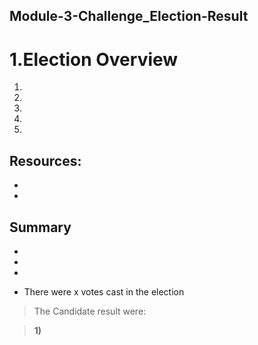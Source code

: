## Module-3-Challenge_Election-Result
# 1.Election Overview


1.
2.
3.
4.
5.

## Resources:
*
*
## Summary
*
*
*

- There were x votes cast in the election


 > The Candidate result were:

 > **1)**
